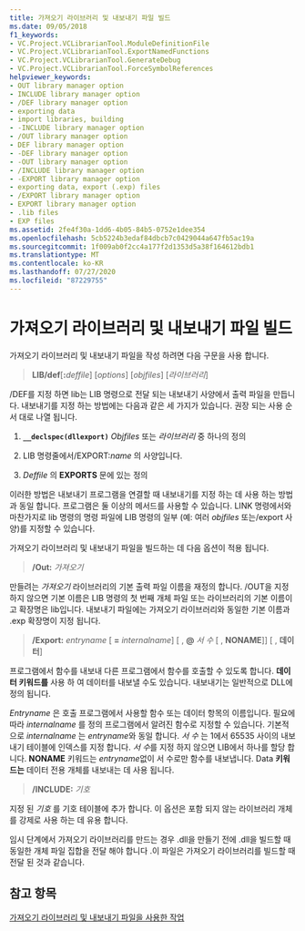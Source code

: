 ```yaml
---
title: 가져오기 라이브러리 및 내보내기 파일 빌드
ms.date: 09/05/2018
f1_keywords:
- VC.Project.VCLibrarianTool.ModuleDefinitionFile
- VC.Project.VCLibrarianTool.ExportNamedFunctions
- VC.Project.VCLibrarianTool.GenerateDebug
- VC.Project.VCLibrarianTool.ForceSymbolReferences
helpviewer_keywords:
- OUT library manager option
- INCLUDE library manager option
- /DEF library manager option
- exporting data
- import libraries, building
- -INCLUDE library manager option
- /OUT library manager option
- DEF library manager option
- -DEF library manager option
- -OUT library manager option
- /INCLUDE library manager option
- -EXPORT library manager option
- exporting data, export (.exp) files
- /EXPORT library manager option
- EXPORT library manager option
- .lib files
- EXP files
ms.assetid: 2fe4f30a-1dd6-4b05-84b5-0752e1dee354
ms.openlocfilehash: 5cb5224b3edaf84dbcb7c0429044a647fb5ac19a
ms.sourcegitcommit: 1f009ab0f2cc4a177f2d1353d5a38f164612bdb1
ms.translationtype: MT
ms.contentlocale: ko-KR
ms.lasthandoff: 07/27/2020
ms.locfileid: "87229755"
---
```

# <a name="building-an-import-library-and-export-file"></a>가져오기 라이브러리 및 내보내기 파일 빌드

가져오기 라이브러리 및 내보내기 파일을 작성 하려면 다음 구문을 사용 합니다.

> **LIB/def**[**:**<em>deffile</em>] [*options*] [*objfiles*] [*라이브러리*]

/DEF를 지정 하면 lib는 LIB 명령으로 전달 되는 내보내기 사양에서 출력 파일을 만듭니다. 내보내기를 지정 하는 방법에는 다음과 같은 세 가지가 있습니다. 권장 되는 사용 순서 대로 나열 됩니다.

1. **`__declspec(dllexport)`** *Objfiles* 또는 *라이브러리* 중 하나의 정의

1. LIB 명령줄에서/EXPORT:*name* 의 사양입니다.

1. *Deffile* 의 **EXPORTS** 문에 있는 정의

이러한 방법은 내보내기 프로그램을 연결할 때 내보내기를 지정 하는 데 사용 하는 방법과 동일 합니다. 프로그램은 둘 이상의 메서드를 사용할 수 있습니다. LINK 명령에서와 마찬가지로 lib 명령의 명령 파일에 LIB 명령의 일부 (예: 여러 *objfiles* 또는/export 사양)를 지정할 수 있습니다.

가져오기 라이브러리 및 내보내기 파일을 빌드하는 데 다음 옵션이 적용 됩니다.

> **/Out:** *가져오기*

만들려는 *가져오기* 라이브러리의 기본 출력 파일 이름을 재정의 합니다. /OUT을 지정 하지 않으면 기본 이름은 LIB 명령의 첫 번째 개체 파일 또는 라이브러리의 기본 이름이 고 확장명은 lib입니다. 내보내기 파일에는 가져오기 라이브러리와 동일한 기본 이름과 .exp 확장명이 지정 됩니다.

> **/Export:** *entryname* \[ **=** *internalname*] \[ , **\@** <em>서 수</em> \[ , **NONAME**]] \[ , **데이터**]

프로그램에서 함수를 내보내 다른 프로그램에서 함수를 호출할 수 있도록 합니다. **데이터 키워드를** 사용 하 여 데이터를 내보낼 수도 있습니다. 내보내기는 일반적으로 DLL에 정의 됩니다.

*Entryname* 은 호출 프로그램에서 사용할 함수 또는 데이터 항목의 이름입니다. 필요에 따라 *internalname* 를 정의 프로그램에서 알려진 함수로 지정할 수 있습니다. 기본적으로 *internalname* 는 *entryname*와 동일 합니다. *서 수* 는 1에서 65535 사이의 내보내기 테이블에 인덱스를 지정 합니다. *서 수*를 지정 하지 않으면 LIB에서 하나를 할당 합니다. **NONAME** 키워드는 *entryname*없이 서 수로만 함수를 내보냅니다. Data **키워드는** 데이터 전용 개체를 내보내는 데 사용 됩니다.

> **/INCLUDE:** *기호*

지정 된 *기호* 를 기호 테이블에 추가 합니다. 이 옵션은 포함 되지 않는 라이브러리 개체를 강제로 사용 하는 데 유용 합니다.

임시 단계에서 가져오기 라이브러리를 만드는 경우 .dll을 만들기 전에 .dll을 빌드할 때 동일한 개체 파일 집합을 전달 해야 합니다 .이 파일은 가져오기 라이브러리를 빌드할 때 전달 된 것과 같습니다.

## <a name="see-also"></a>참고 항목

[가져오기 라이브러리 및 내보내기 파일을 사용한 작업](working-with-import-libraries-and-export-files.md)
